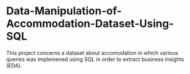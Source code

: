 # Data-Manipulation-of-Accommodation-Dataset-Using-SQL
This project concerns a dataset about accomodation in which various queries was implemened using SQL in order to extract business insights (EDA).
